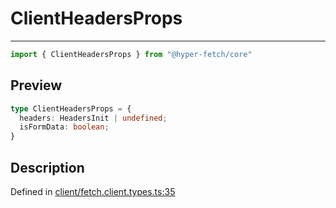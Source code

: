 

# ClientHeadersProps

<div class="api-docs__separator" data-reactroot="">

---

</div><div class="api-docs__import" data-reactroot="">

```ts
import { ClientHeadersProps } from "@hyper-fetch/core"
```

</div><div class="api-docs__section">

## Preview

</div><div class="api-docs__preview type">

```ts
type ClientHeadersProps = {
  headers: HeadersInit | undefined; 
  isFormData: boolean; 
}
```

</div><div class="api-docs__section">

## Description

</div><div class="api-docs__description"><span class="api-docs__do-not-parse">



</span></div><p class="api-docs__definition">

Defined in [client/fetch.client.types.ts:35](https://github.com/BetterTyped/hyper-fetch/blob/0bdb96c0/packages/core/src/client/fetch.client.types.ts#L35)

</p>